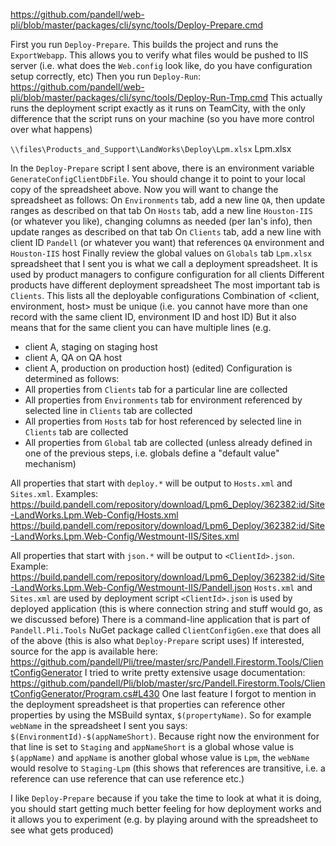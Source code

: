 https://github.com/pandell/web-pli/blob/master/packages/cli/sync/tools/Deploy-Prepare.cmd

First you run `Deploy-Prepare`. This builds the project and runs the `ExportWebapp`.
This allows you to verify what files would be pushed to IIS server (i.e. what does the `Web.config` look like, do you have configuration setup correctly, etc)
Then you run `Deploy-Run`:
https://github.com/pandell/web-pli/blob/master/packages/cli/sync/tools/Deploy-Run-Tmp.cmd
This actually runs the deployment script exactly as it runs on TeamCity, with the only difference that the script runs on your machine (so you have more control over what happens)

```\\files\Products_and_Support\LandWorks\Deploy\Lpm.xlsx```
Lpm.xlsx

In the `Deploy-Prepare` script I sent above, there is an environment variable `GenerateConfigClientDbFile`. You should change it to point to your local copy of the spreadsheet above.
Now you will want to change the spreadsheet as follows:
On `Environments` tab, add a new line `QA`, then update ranges as described on that tab
On `Hosts` tab, add a new line `Houston-IIS` (or whatever you like), changing columns as needed (per Ian's info), then update ranges as described on that tab
On `Clients` tab, add a new line with client ID `Pandell` (or whatever you want) that references `QA` environment and `Houston-IIS` host
Finally review the global values on `Globals` tab
`Lpm.xlsx` spreadsheet that I sent you is what we call a deployment spreadsheet.
It is used by product managers to configure configuration for all clients
Different products have different deployment spreadsheet
The most important tab is `Clients`. This lists all the deployable configurations
Combination of <client, environment, host> must be unique (i.e. you cannot have more than one record with the same client ID, environment ID and host ID)
But it also means that for the same client you can have multiple lines (e.g.
- client A, staging on staging host
- client A, QA on QA host
- client A, production on production host) (edited)
Configuration is determined as follows:
- All properties from `Clients` tab for a particular line are collected
- All properties from `Environments` tab for environment referenced by selected line in `Clients` tab are collected
- All properties from `Hosts` tab for host referenced by selected line in `Clients` tab are collected
- All properties from `Global` tab are collected (unless already defined in one of the previous steps, i.e. globals define a "default value" mechanism)

All properties that start with `deploy.*` will be output to `Hosts.xml` and `Sites.xml`. 
Examples:
https://build.pandell.com/repository/download/Lpm6_Deploy/362382:id/Site-LandWorks.Lpm.Web-Config/Hosts.xml
https://build.pandell.com/repository/download/Lpm6_Deploy/362382:id/Site-LandWorks.Lpm.Web-Config/Westmount-IIS/Sites.xml 

All properties that start with `json.*` will be output to `<ClientId>.json`. Example:
https://build.pandell.com/repository/download/Lpm6_Deploy/362382:id/Site-LandWorks.Lpm.Web-Config/Westmount-IIS/Pandell.json
`Hosts.xml` and `Sites.xml` are used by deployment script
`<ClientId>.json` is used by deployed application (this is where connection string and stuff would go, as we discussed before)
There is a command-line application that is part of `Pandell.Pli.Tools` NuGet package called `ClientConfigGen.exe` that does all of the above (this is also what `Deploy-Prepare` script uses)
If interested, source for the app is available here:
https://github.com/pandell/Pli/tree/master/src/Pandell.Firestorm.Tools/ClientConfigGenerator
I tried to write pretty extensive usage documentation:
https://github.com/pandell/Pli/blob/master/src/Pandell.Firestorm.Tools/ClientConfigGenerator/Program.cs#L430
One last feature I forgot to mention in the deployment spreadsheet is that properties can reference other properties by using the MSBuild syntax, `$(propertyName)`. So for example `webName` in the spreadsheet I sent you says: `$(EnvironmentId)-$(appNameShort)`. Because right now the environment for that line is set to `Staging` and `appNameShort` is a global whose value is `$(appName)` and `appName` is another global whose value is `Lpm`, the `webName` would resolve to `Staging-Lpm` (this shows that references are transitive, i.e. a reference can use reference that can use reference etc.)

I like `Deploy-Prepare` because if you take the time to look at what it is doing, you should start getting much better feeling for how deployment works and it allows you to experiment (e.g. by playing around with the spreadsheet to see what gets produced)
